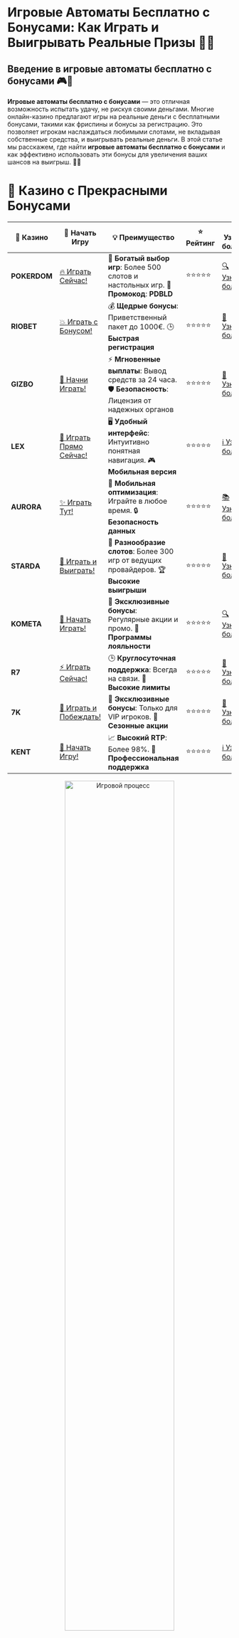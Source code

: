 # **Игровые Автоматы Бесплатно с Бонусами: Как Играть и Выигрывать Реальные Призы 🎰🎁**

## Введение в **игровые автоматы бесплатно с бонусами** 🎮💸

**Игровые автоматы бесплатно с бонусами** — это отличная возможность испытать удачу, не рискуя своими деньгами. Многие онлайн-казино предлагают игры на реальные деньги с бесплатными бонусами, такими как фриспины и бонусы за регистрацию. Это позволяет игрокам наслаждаться любимыми слотами, не вкладывая собственные средства, и выигрывать реальные деньги. В этой статье мы расскажем, где найти **игровые автоматы бесплатно с бонусами** и как эффективно использовать эти бонусы для увеличения ваших шансов на выигрыш. 🚀💎

# 🌟 Казино с Прекрасными Бонусами

| 🎲 **Казино** | 🔗 **Начать Игру** | 💡 **Преимущество** | ⭐ **Рейтинг** | 🔗 **Узнать больше** | 🆕 **Новая информация** |
|--------------|---------------------|---------------------|----------------|----------------------|-------------------------|
| **POKERDOM**  | [🔥 Играть Сейчас!](https://brandplay.link/4k77v2yx) | 🎉 **Богатый выбор игр**: Более 500 слотов и настольных игр. 🎁 **Промокод**: **PDBLD** | ⭐⭐⭐⭐⭐ | [🔍 Узнать больше](https://brandplay.link/4k77v2yx) | 🏆 **Победители турниров** получают эксклюзивные подарки! |
| **RIOBET**    | [💥 Играть с Бонусом!](https://brandplay.link/7xBLTPyj) | 💰 **Щедрые бонусы**: Приветственный пакет до 1000€. 🕒 **Быстрая регистрация** | ⭐⭐⭐⭐⭐ | [📖 Узнать больше](https://brandplay.link/7xBLTPyj) | 💬 **Поддержка 24/7** для комфортной игры в любое время! |
| **GIZBO**     | [🚀 Начни Играть!](https://brandplay.link/bprXw4YV) | ⚡ **Мгновенные выплаты**: Вывод средств за 24 часа. 🛡️ **Безопасность**: Лицензия от надежных органов | ⭐⭐⭐⭐⭐ | [📝 Узнать больше](https://brandplay.link/bprXw4YV) | 🔒 **SSL-шифрование** для максимальной безопасности данных игроков. |
| **LEX**       | [💎 Играть Прямо Сейчас!](https://brandplay.link/zW4hdDFV) | 🖥️ **Удобный интерфейс**: Интуитивно понятная навигация. 🎮 **Мобильная версия** | ⭐⭐⭐⭐⭐ | [ℹ️ Узнать больше](https://brandplay.link/zW4hdDFV) | 📱 **Поддержка всех мобильных устройств** для удобства игры в любом месте. |
| **AURORA**    | [✨ Играть Тут!](https://10trafic-stat2.com/click/668546556bcc6313411604bd/6766/13032/subaccount) | 📱 **Мобильная оптимизация**: Играйте в любое время. 🔒 **Безопасность данных** | ⭐⭐⭐⭐⭐ | [📚 Узнать больше](https://10trafic-stat2.com/click/668546556bcc6313411604bd/6766/13032/subaccount) | 🌍 **Международная лицензия** на деятельность в разных странах. |
| **STARDА**    | [🎉 Играть и Выиграть!](https://brandplay.link/fB7xwRFL) | 🎰 **Разнообразие слотов**: Более 300 игр от ведущих провайдеров. 🏆 **Высокие выигрыши** | ⭐⭐⭐⭐⭐ | [🔎 Узнать больше](https://brandplay.link/fB7xwRFL) | 🎉 **Ежемесячные турниры** с крупными призами! |
| **KOMETA**    | [🎁 Начать Играть!](https://brandplay.link/8ZymQJV8) | 🎁 **Эксклюзивные бонусы**: Регулярные акции и промо. 🔄 **Программы лояльности** | ⭐⭐⭐⭐⭐ | [🔍 Узнать больше](https://brandplay.link/8ZymQJV8) | 🌟 **Персонализированные предложения** для долгосрочных игроков. |
| **R7**        | [⚡ Играть Сейчас!](https://brandplay.link/bMd3Yjsw) | 🕒 **Круглосуточная поддержка**: Всегда на связи. 💸 **Высокие лимиты** | ⭐⭐⭐⭐⭐ | [📖 Узнать больше](https://brandplay.link/bMd3Yjsw) | 🎯 **Рейтинг игроков** для лучших участников. |
| **7K**        | [🎯 Играть и Побеждать!](https://brandplay.link/BvQyFShp) | 🌟 **Эксклюзивные бонусы**: Только для VIP игроков. 🎉 **Сезонные акции** | ⭐⭐⭐⭐⭐ | [📝 Узнать больше](https://brandplay.link/BvQyFShp) | 🥇 **Особые привилегии** для постоянных игроков. |
| **KENT**      | [🔑 Начать Игру!](https://brandplay.link/Fv2WP3js) | 📈 **Высокий RTP**: Более 98%. 💼 **Профессиональная поддержка** | ⭐⭐⭐⭐⭐ | [ℹ️ Узнать больше](https://brandplay.link/Fv2WP3js) | 💬 **Поддержка на нескольких языках** для удобства игроков. |

<div align="center"> <img src="https://i.pinimg.com/originals/1d/b3/25/1db325483acbe642c6d4e6fdd73a4988.gif" alt="Игровой процесс" width="70%"> </div>
---

# 🚀 Быстрые Выигрыши и Поддержка

| 🎲 **Казино** | 🔗 **Начать Игру** | 💡 **Преимущество** | ⭐ **Рейтинг** | 🔗 **Узнать больше** | 🆕 **Новая информация** |
|--------------|---------------------|---------------------|----------------|----------------------|-------------------------|
| **GAMA**      | [🎯 Играть Прямо Сейчас!](https://brandplay.link/j6NMKsDz) | 🔍 **Интуитивный интерфейс**: Легкость использования. 🏅 **Престижные турниры** | ⭐⭐⭐⭐☆ | [🔎 Узнать больше](https://brandplay.link/j6NMKsDz) | 🏆 **Турниры с большими призами** каждый месяц. |
| **ONION**     | [💥 Играть и Выигрывать!](https://brandplay.link/zBGRVpQ9) | 🤑 **Низкие ставки**: Идеально для начинающих. 🔄 **Быстрые выводы** | ⭐⭐⭐⭐☆ | [🔍 Узнать больше](https://brandplay.link/zBGRVpQ9) | 🎮 **Казино для новичков** с простыми правилами. |
| **ЧЕМПИОН**   | [🏅 Играть в Турнире!](https://temon-gter.cfd/go/lRq?p80412p304504pcc44t17455) | 🏅 **Лояльная программа**: Награды за активность. 🎁 **Ежемесячные бонусы** | ⭐⭐⭐⭐☆ | [📖 Узнать больше](https://temon-gter.cfd/go/lRq?p80412p304504pcc44t17455) | 🥇 **Турниры и лояльность** — каждый шаг вознаграждается. |
| **VAVADA**    | [🚀 Играть Без Ожидания!](https://vavadapartner.pro/?promo=ea5c9275-6854-4505-94fc-95ab18221945-linkb2) | 🚀 **Быстрая регистрация**: Начните играть мгновенно. 🔐 **Безопасные транзакции** | ⭐⭐⭐⭐☆ | [📝 Узнать больше](https://vavadapartner.pro/?promo=ea5c9275-6854-4505-94fc-95ab18221945-linkb2) | 🏆 **Программа для новых игроков** с бонусами за регистрацию. |
| **FRIENDS**   | [🎉 Играть и Развлекаться!](https://gofriends.mba/linkb2) | 🤝 **Социальные игры**: Играйте с друзьями. 🌐 **Мультиплатформенность** | ⭐⭐⭐⭐☆ | [ℹ️ Узнать больше](https://gofriends.mba/linkb2) | 🎮 **Играйте с друзьями** и зарабатывайте бонусы за совместные действия. |
| **1WIN**      | [⚡ Играть и Выигрывать!](https://brandplay.link/smXVpBbG) | 🏆 **Спортивные ставки**: Широкий выбор видов спорта. 💵 **Высокие коэффициенты** | ⭐⭐⭐⭐☆ | [📚 Узнать больше](https://brandplay.link/smXVpBbG) | ⚽ **Бонусы на спортивные ставки** для активных игроков. |
| **DRIP**      | [💥 Играть Сразу!](https://drp-ircp01.com/c07e6a3db) | 🌐 **Инновационные игры**: Новейшие игровые технологии. 🛡️ **Высокая безопасность** | ⭐⭐⭐⭐☆ | [🔎 Узнать больше](https://drp-ircp01.com/c07e6a3db) | 🔧 **Инновационные функции** для удобства игры. |
| **JOYCASINO** | [🎰 Играть И Побеждать!](https://rpc30.call2me.pro/?/ru/registration?apkpop=0&partner=p24970p3291217pc98f) | 🎁 **Приятные бонусы**: Ежедневные акции и подарки. 🕹️ **Разнообразие игр** | ⭐⭐⭐⭐☆ | [🔍 Узнать больше](https://rpc30.call2me.pro/?/ru/registration?apkpop=0&partner=p24970p3291217pc98f) | 🎉 **Щедрые фриспины** для новых игроков. |
| **PLAYFORTUNA** | [🔥 Играть С Бонусом!](https://fortunapromo.net/alt/playfortuna/registration?0dc4a9362a71feb7e3f165fb8e766f70) | 🎉 **Регулярные акции**: Бонусы, фриспины и многое другое. 🏅 **Турниры** | ⭐⭐⭐⭐☆ | [📚 Узнать больше](https://fortunapromo.net/alt/playfortuna/registration?0dc4a9362a71feb7e3f165fb8e766f70) | 🎯 **Выгодные предложения** на популярные игры. |
| **SYKAA**     | [💸 Играть Сейчас!](https://s-two-way.com/?source=linkb2&pid=30697) | 💸 **Доступные ставки**: Идеально для новичков. 🎁 **Щедрые бонусы** | ⭐⭐⭐⭐☆ | [🔍 Узнать больше](https://s-two-way.com/?source=linkb2&pid=30697) | 💥 **Акции с большими бонусами** для новичков и опытных игроков. |

<div align="center"> <img src="https://schaeffers-cdn.s3.amazonaws.com/images/default-source/schaeffers-cdn-images/default-images/sectors/bigstock-casino-gambling-concept-with-f-369012793.jpg?sfvrsn=493ad806_4" alt="Игровой процесс" width="70%"> </div>
---

# 💸 Казино с Привлекательными Программами Лояльности

| 🎲 **Казино** | 🔗 **Начать Игру** | 💡 **Преимущество** | ⭐ **Рейтинг** | 🔗 **Узнать больше** | 🆕 **Новая информация** |
|--------------|---------------------|---------------------|----------------|----------------------|-------------------------|
| **KOMETA**    | [🎯 Начни Играть!](https://brandplay.link/8ZymQJV8) | 🎁 **Эксклюзивные бонусы**: Регулярные акции и промо. 🔄 **Программы лояльности** | ⭐⭐⭐⭐⭐ | [🔍 Узнать больше](https://brandplay.link/8ZymQJV8) | 🌟 **Персонализированные предложения** для долгосрочных игроков. |
| **1Xslots**   | [🏅 Играть Прямо Сейчас!](https://brandplay.link/hSB1khtr) | 🎉 **Множество акций**: Еженедельные бонусы и турниры. 🛡️ **Безопасность** | ⭐⭐⭐⭐⭐ | [📚 Узнать больше](https://brandplay.link/hSB1khtr) | 🏅 **Награды за активность**: участники программы лояльности получают специальные привилегии. |
| **R7**        | [🚀 Играть Сейчас!](https://brandplay.link/bMd3Yjsw) | 🕒 **Круглосуточная поддержка**: Всегда на связи. 💸 **Высокие лимиты** | ⭐⭐⭐⭐⭐ | [📖 Узнать больше](https://brandplay.link/bMd3Yjsw) | 💬 **VIP-поддержка** для постоянных игроков с приоритетом. |

<div align="center"> <img src="https://i.pinimg.com/originals/1d/b3/25/1db325483acbe642c6d4e6fdd73a4988.gif" alt="Игровой процесс" width="70%"> </div>
---

---

## Что такое **игровые автоматы бесплатно с бонусами**? 🧐💡

**Игровые автоматы бесплатно с бонусами** — это слоты, которые можно играть без необходимости вносить депозит, но с возможностью выигрывать реальные деньги. Казино предоставляют бонусы в виде бесплатных вращений (фриспинов) или бонусных средств, которые можно использовать для игры. Такие бонусы помогают игрокам продлить время игры и увеличить шансы на крупный выигрыш, не рискуя собственными средствами. 🎰💰

### Основные особенности **игровых автоматов бесплатно с бонусами** 📝✅

1. **Бесплатные фриспины**: Получите бесплатные вращения, которые можно использовать на выбранных слотах, чтобы увеличить шансы на выигрыш.
2. **Бонусные средства**: Казино может предоставить бонусные деньги для игры, которые также можно использовать на любых автоматах.
3. **Реальные выигрыши**: Все выигрыши, полученные с помощью бонусов, могут быть выведены, если выполнены условия отыгрыша.
4. **Безопасность и лицензия**: Игры происходят на лицензированных платформах, что гарантирует честность и безопасность игры.

---

## Преимущества **игровых автоматов бесплатно с бонусами** 🏅🎰

### 1. **Игра без риска для собственных средств** 💸💥

**Игровые автоматы бесплатно с бонусами** позволяют вам играть без депозита, используя фриспины или бонусные деньги. Это отличная возможность протестировать слоты и стратегии, не рискуя своими деньгами.

### 2. **Шанс выиграть реальные деньги** 💰✨

Игры с бонусами дают вам шанс выиграть реальные деньги, при этом все выигрыши могут быть выведены при выполнении условий отыгрыша.

### 3. **Долгие игровые сессии** ⏳🎮

Бонусы позволяют увеличить продолжительность игры, так как вы получаете дополнительные вращения или средства. Это дает больше шансов на получение крупных выигрышей.

### 4. **Простота и доступность** 📱💻

**Игровые автоматы бесплатно с бонусами** доступны на большинстве онлайн-казино. Эти игры можно запускать как на компьютерах, так и на мобильных устройствах, что дает возможность играть в любое время и в любом месте.

---

## Как выбрать **игровые автоматы бесплатно с бонусами**? 🏆🎯

### 1. **Проверка лицензии и репутации казино** 🏢🌐

Перед тем как начать играть, убедитесь, что выбранное казино имеет лицензию от авторитетного регулятора, такого как **Curacao eGaming**, **Malta Gaming Authority** или **UK Gambling Commission**. Это гарантирует честность игры и безопасность данных.

### 2. **Выбор слотов и провайдеров** 🎰🎮

Обратите внимание на разнообразие слотов. Выбирайте онлайн-казино, которое предлагает игры от известных провайдеров, таких как **NetEnt**, **Microgaming**, **Play’n GO** и другие. Это гарантирует качество игр и честные шансы на выигрыш.

### 3. **Условия бонусов и акций** 🎁📜

Проверьте условия получения и отыгрыша бонусов. Многие казино предлагают бонусы на бесплатные вращения или бонусные средства, но важно узнать, какие условия отыгрыша необходимо выполнить для вывода средств.

### 4. **Поддержка клиентов и методы пополнения** 💳💸

Выбирайте казино с хорошей службой поддержки и множеством способов пополнения счета и вывода выигрышей. Удобные и безопасные методы оплаты сделают игру еще приятнее.

---

## Где найти **игровые автоматы бесплатно с бонусами**? 🌐💰

### 1. **Pokerdom** 🏆🎰

- **Лицензия**: Curacao eGaming
- **Особенности**: Множество бесплатных фриспинов, бонусы на первый депозит.
- **Методы пополнения**: Банковские карты, электронные кошельки, криптовалюты.

#### Преимущества:
- Большой выбор слотов с бонусами.
- Регулярные акции и турниры.
- Простота использования и быстрые выплаты.

---

### 2. **Riobet** 🎲💎

- **Лицензия**: Malta Gaming Authority
- **Особенности**: Привлекательные бонусы для новых игроков, множество фриспинов.
- **Методы пополнения**: Visa, MasterCard, Skrill, Neteller.

#### Преимущества:
- Высокие RTP на популярных слотах.
- Множество бонусов и фриспинов.
- Простой интерфейс и быстрые выплаты.

---

### 3. **Gizbo** 💸🎉

- **Лицензия**: UK Gambling Commission
- **Особенности**: Бонусы за регистрацию, фриспины на популярных слотах.
- **Методы пополнения**: Банковские карты, электронные кошельки.

#### Преимущества:
- Регулярные бонусы и акции.
- Простой интерфейс и быстрые выплаты.
- Множество предложений для новых игроков.

---

### 4. **LEX** 🌟🎰

- **Лицензия**: Curacao eGaming
- **Особенности**: Множество бонусов, фриспины для новичков.
- **Методы пополнения**: Visa, MasterCard, Skrill.

#### Преимущества:
- Удобный интерфейс и высокие лимиты на депозиты.
- Множество бонусных предложений.
- Хорошая программа лояльности для игроков.

---

### 5. **Aurora** 🏅💎

- **Лицензия**: Malta Gaming Authority
- **Особенности**: Щедрые бонусы на депозиты и бесплатные спины.
- **Методы пополнения**: PayPal, Visa, MasterCard.

#### Преимущества:
- Простой и удобный интерфейс.
- Высокие RTP на слоты и настольные игры.
- Регулярные акции и турниры.

---

### 6. **Starda** ✨🎰

- **Лицензия**: Curacao eGaming
- **Особенности**: Множество бонусных предложений, поддержка криптовалют.
- **Методы пополнения**: Электронные кошельки, криптовалюты.

#### Преимущества:
- Быстрая обработка выплат.
- Множество акций и бонусов для новых игроков.
- Высокие лимиты на депозиты и выводы.

---

## Заключение: Играйте в **игровые автоматы бесплатно с бонусами** и выигрывайте реальные деньги! 🎉💰

**Игровые автоматы бесплатно с бонусами** предоставляют отличную возможность для новичков и опытных игроков наслаждаться любимыми слотами, не рискуя собственными средствами. Играйте с бонусами, увеличивайте шансы на выигрыш и наслаждайтесь азартом! Пусть удача будет на вашей стороне! 🍀🎰

---

## Часто задаваемые вопросы (FAQ) ❓📚

### 1. Что такое **игровые автоматы бесплатно с бонусами**? 🎰💸

**Игровые автоматы бесплатно с бонусами** — это слоты, которые можно играть без депозита, используя фриспины или бонусные деньги, предоставленные казино. Выигрыши с бонусов могут быть выведены при выполнении условий отыгрыша.

### 2. Как выбрать **игровые автоматы бесплатно с бонусами**? 🎮💡

При выборе важно обратить внимание на бонусные условия, доступные слоты и репутацию казино. Выбирайте лицензированные казино с прозрачными условиями отыгрыша бонусов.

### 3. Можно ли выиграть реальные деньги в **игровых автоматах бесплатно с бонусами**? 💰🎯

Да, выигрыши с бонусов могут быть реальными деньгами, которые можно вывести, если выполнены условия отыгрыша. Важно ознакомиться с условиями казино перед тем, как начать играть.

### 4. Где найти **игровые автоматы бесплатно с бонусами**? 🌐💸

Вы можете найти **игровые автоматы бесплатно с бонусами** в онлайн-казино, таких как Pokerdom, Riobet, Gizbo и других, которые предлагают бонусы за регистрацию и фриспины для новых игроков.
